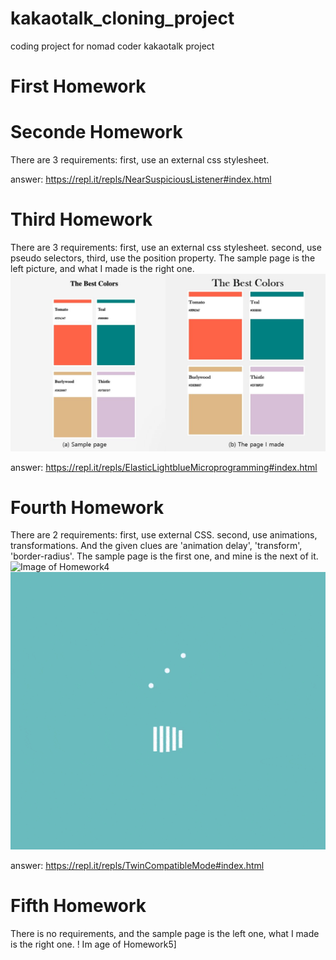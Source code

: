 # kakaotalk_cloning_project
coding project for nomad coder kakaotalk project

# First Homework


# Seconde Homework
There are 3 requirements: first, use an external css stylesheet.

answer: https://repl.it/repls/NearSuspiciousListener#index.html

# Third Homework
There are 3 requirements: first, use an external css stylesheet. second, use pseudo selectors, third, use the position property.
The sample page is the left picture, and what I made is the right one.
![Image of Homework3](https://github.com/yibre/kakaotalk_cloning_project/blob/main/Pictures/1005.JPG)

answer: https://repl.it/repls/ElasticLightblueMicroprogramming#index.html


# Fourth Homework
There are 2 requirements: first, use external CSS. second, use animations, transformations.
And the given clues are 'animation delay', 'transform', 'border-radius'.
The sample page is the first one, and mine is the next of it.
![Image of Homework4](https://i.imgur.com/SuVjwwv.gif)
![Image of Homework4_2](https://github.com/yibre/kakaotalk_cloning_project/blob/main/Pictures/Homework4_mine.gif)

answer: https://repl.it/repls/TwinCompatibleMode#index.html

# Fifth Homework
There is no requirements, and the sample page is the left one, what I made is the right one.
! Im age of Homework5]
